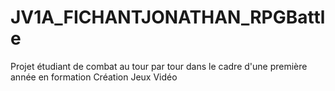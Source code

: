 # JV1A_FICHANTJONATHAN_RPGBattle


Projet étudiant de combat au tour par tour dans le cadre d'une première année en formation Création Jeux Vidéo
